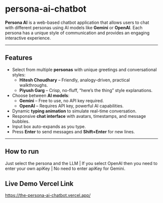﻿# persona-ai-chatbot

**Persona AI** is a web-based chatbot application that allows users to chat with different personas using AI models like **Gemini** or **OpenAI**. Each persona has a unique style of communication and provides an engaging interactive experience.

---

## Features

- Select from multiple **personas** with unique greetings and conversational styles:
  - **Hitesh Choudhary** – Friendly, analogy-driven, practical walkthroughs.
  - **Piyush Garg** – Crisp, no-fluff, “here’s the thing” style explanations.
- Choose between **AI models**:
  - **Gemini** – Free to use, no API key required.
  - **OpenAI** – Requires API key, powerful AI capabilities.
- Dynamic **typing animation** to simulate real-time conversation.
- Responsive **chat interface** with avatars, timestamps, and message bubbles.
- Input box auto-expands as you type.
- Press **Enter** to send messages and **Shift+Enter** for new lines.

---

## How to run
Just select the persona and the LLM | If you select OpenAI then you need to enter your own apiKey | No need to enter apiKey for Gemini.

## Live Demo Vercel Link
https://the-persona-ai-chatbot.vercel.app/

